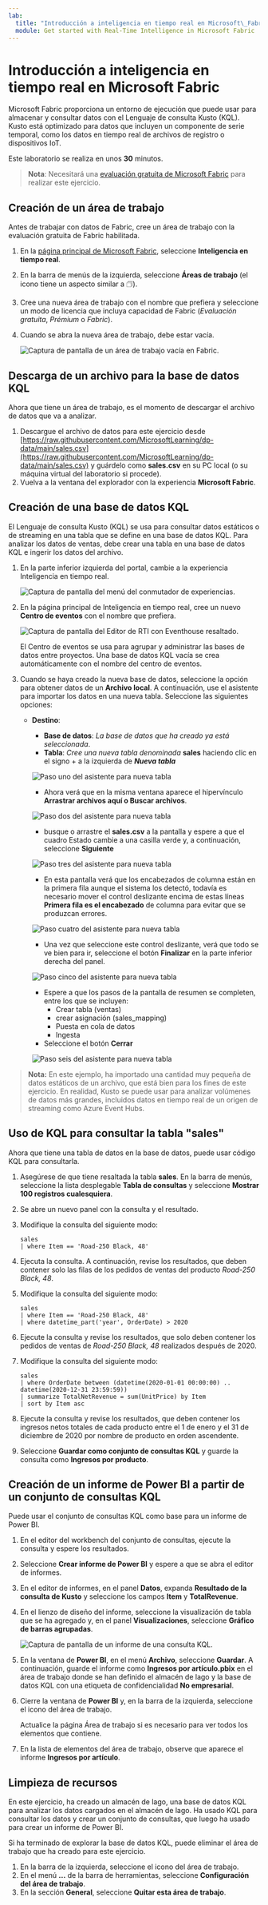 ```yaml
---
lab:
  title: "Introducción a inteligencia en tiempo real en Microsoft\_Fabric"
  module: Get started with Real-Time Intelligence in Microsoft Fabric
---
```


# Introducción a inteligencia en tiempo real en Microsoft Fabric

Microsoft Fabric proporciona un entorno de ejecución que puede usar para almacenar y consultar datos con el Lenguaje de consulta Kusto (KQL). Kusto está optimizado para datos que incluyen un componente de serie temporal, como los datos en tiempo real de archivos de registro o dispositivos IoT.

Este laboratorio se realiza en unos **30** minutos.

> **Nota**: Necesitará una [evaluación gratuita de Microsoft Fabric](https://learn.microsoft.com/fabric/get-started/fabric-trial) para realizar este ejercicio.

## Creación de un área de trabajo

Antes de trabajar con datos de Fabric, cree un área de trabajo con la evaluación gratuita de Fabric habilitada.

1. En la [página principal de Microsoft Fabric](https://app.fabric.microsoft.com), seleccione **Inteligencia en tiempo real**.
1. En la barra de menús de la izquierda, seleccione **Áreas de trabajo** (el icono tiene un aspecto similar a &#128455;).
1. Cree una nueva área de trabajo con el nombre que prefiera y seleccione un modo de licencia que incluya capacidad de Fabric (*Evaluación gratuita*, *Prémium* o *Fabric*).
1. Cuando se abra la nueva área de trabajo, debe estar vacía.

    ![Captura de pantalla de un área de trabajo vacía en Fabric.](./Images/new-workspace.png)

## Descarga de un archivo para la base de datos KQL

Ahora que tiene un área de trabajo, es el momento de descargar el archivo de datos que va a analizar.

1. Descargue el archivo de datos para este ejercicio desde [https://raw.githubusercontent.com/MicrosoftLearning/dp-data/main/sales.csv](https://raw.githubusercontent.com/MicrosoftLearning/dp-data/main/sales.csv) y guárdelo como **sales.csv** en su PC local (o su máquina virtual del laboratorio si procede).
1. Vuelva a la ventana del explorador con la experiencia **Microsoft Fabric**.

## Creación de una base de datos KQL

El Lenguaje de consulta Kusto (KQL) se usa para consultar datos estáticos o de streaming en una tabla que se define en una base de datos KQL. Para analizar los datos de ventas, debe crear una tabla en una base de datos KQL e ingerir los datos del archivo.

1. En la parte inferior izquierda del portal, cambie a la experiencia Inteligencia en tiempo real.

    ![Captura de pantalla del menú del conmutador de experiencias.](./Images/fabric-real-time.png)

2. En la página principal de Inteligencia en tiempo real, cree un nuevo **Centro de eventos** con el nombre que prefiera.

   ![Captura de pantalla del Editor de RTI con Eventhouse resaltado.](./Images/create-kql-db.png)

   El Centro de eventos se usa para agrupar y administrar las bases de datos entre proyectos. Una base de datos KQL vacía se crea automáticamente con el nombre del centro de eventos.
   
3. Cuando se haya creado la nueva base de datos, seleccione la opción para obtener datos de un **Archivo local**. A continuación, use el asistente para importar los datos en una nueva tabla. Seleccione las siguientes opciones:
    - **Destino**:
        - **Base de datos**: *La base de datos que ha creado ya está seleccionada*.
        - **Tabla**: *Cree una nueva tabla denominada* **sales** haciendo clic en el signo + a la izquierda de ***Nueva tabla***

        ![Paso uno del asistente para nueva tabla](./Images/import-wizard-local-file-1.png?raw=true)

        - Ahora verá que en la misma ventana aparece el hipervínculo **Arrastrar archivos aquí o Buscar archivos**.

        ![Paso dos del asistente para nueva tabla](./Images/import-wizard-local-file-2.png?raw=true)

        - busque o arrastre el **sales.csv** a la pantalla y espere a que el cuadro Estado cambie a una casilla verde y, a continuación, seleccione **Siguiente**

        ![Paso tres del asistente para nueva tabla](./Images/import-wizard-local-file-3.png?raw=true)

        - En esta pantalla verá que los encabezados de columna están en la primera fila aunque el sistema los detectó, todavía es necesario mover el control deslizante encima de estas líneas **Primera fila es el encabezado** de columna para evitar que se produzcan errores.
        
        ![Paso cuatro del asistente para nueva tabla](./Images/import-wizard-local-file-4.png?raw=true)

        - Una vez que seleccione este control deslizante, verá que todo se ve bien para ir, seleccione el botón **Finalizar** en la parte inferior derecha del panel.

        ![Paso cinco del asistente para nueva tabla](./Images/import-wizard-local-file-5.png?raw=true)

        - Espere a que los pasos de la pantalla de resumen se completen, entre los que se incluyen:
            - Crear tabla (ventas)
            - crear asignación (sales_mapping)
            - Puesta en cola de datos
            - Ingesta
        - Seleccione el botón **Cerrar**

        ![Paso seis del asistente para nueva tabla](./Images/import-wizard-local-file-6.png?raw=true)

> **Nota:** En este ejemplo, ha importado una cantidad muy pequeña de datos estáticos de un archivo, que está bien para los fines de este ejercicio. En realidad, Kusto se puede usar para analizar volúmenes de datos más grandes, incluidos datos en tiempo real de un origen de streaming como Azure Event Hubs.

## Uso de KQL para consultar la tabla "sales"

Ahora que tiene una tabla de datos en la base de datos, puede usar código KQL para consultarla.

1. Asegúrese de que tiene resaltada la tabla **sales**. En la barra de menús, seleccione la lista desplegable **Tabla de consultas** y seleccione **Mostrar 100 registros cualesquiera**.

2. Se abre un nuevo panel con la consulta y el resultado. 

3. Modifique la consulta del siguiente modo:

    ```kusto
   sales
   | where Item == 'Road-250 Black, 48'
    ```

4. Ejecuta la consulta. A continuación, revise los resultados, que deben contener solo las filas de los pedidos de ventas del producto *Road-250 Black, 48*.

5. Modifique la consulta del siguiente modo:

    ```kusto
   sales
   | where Item == 'Road-250 Black, 48'
   | where datetime_part('year', OrderDate) > 2020
    ```

6. Ejecute la consulta y revise los resultados, que solo deben contener los pedidos de ventas de *Road-250 Black, 48* realizados después de 2020.

7. Modifique la consulta del siguiente modo:

    ```kusto
   sales
   | where OrderDate between (datetime(2020-01-01 00:00:00) .. datetime(2020-12-31 23:59:59))
   | summarize TotalNetRevenue = sum(UnitPrice) by Item
   | sort by Item asc
    ```

8. Ejecute la consulta y revise los resultados, que deben contener los ingresos netos totales de cada producto entre el 1 de enero y el 31 de diciembre de 2020 por nombre de producto en orden ascendente.
9. Seleccione **Guardar como conjunto de consultas KQL** y guarde la consulta como **Ingresos por producto**.

## Creación de un informe de Power BI a partir de un conjunto de consultas KQL

Puede usar el conjunto de consultas KQL como base para un informe de Power BI.

1. En el editor del workbench del conjunto de consultas, ejecute la consulta y espere los resultados.
2. Seleccione **Crear informe de Power BI** y espere a que se abra el editor de informes.
3. En el editor de informes, en el panel **Datos**, expanda **Resultado de la consulta de Kusto** y seleccione los campos **Item** y **TotalRevenue**.
4. En el lienzo de diseño del informe, seleccione la visualización de tabla que se ha agregado y, en el panel **Visualizaciones**, seleccione **Gráfico de barras agrupadas**.

    ![Captura de pantalla de un informe de una consulta KQL.](./Images/kql-report.png)

5. En la ventana de **Power BI**, en el menú **Archivo**, seleccione **Guardar**. A continuación, guarde el informe como **Ingresos por artículo.pbix** en el área de trabajo donde se han definido el almacén de lago y la base de datos KQL con una etiqueta de confidencialidad **No empresarial**.
6. Cierre la ventana de **Power BI** y, en la barra de la izquierda, seleccione el icono del área de trabajo.

    Actualice la página Área de trabajo si es necesario para ver todos los elementos que contiene.

7. En la lista de elementos del área de trabajo, observe que aparece el informe **Ingresos por artículo**.

## Limpieza de recursos

En este ejercicio, ha creado un almacén de lago, una base de datos KQL para analizar los datos cargados en el almacén de lago. Ha usado KQL para consultar los datos y crear un conjunto de consultas, que luego ha usado para crear un informe de Power BI.

Si ha terminado de explorar la base de datos KQL, puede eliminar el área de trabajo que ha creado para este ejercicio.

1. En la barra de la izquierda, seleccione el icono del área de trabajo.
2. En el menú **...** de la barra de herramientas, seleccione **Configuración del área de trabajo**.
3. En la sección **General**, seleccione **Quitar esta área de trabajo**.
